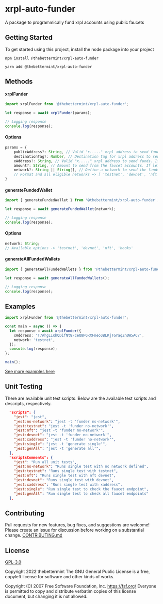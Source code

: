 # xrpl-auto-funder

A package to programmically fund xrpl accounts using public faucets

## Getting Started

To get started using this project, install the node package into your project

```node
npm install @thebettermint/xrpl-auto-funder
```

```yarn
yarn add @thebettermint/xrpl-auto-funder
```

## Methods

#### xrplFunder

```ts
import xrplFunder from '@thebettermint/xrpl-auto-funder';

let response = await xrplFunder(params);

// Logging response
console.log(response);
```

#### Options

```ts
params = {
    publicAddress?: String, // Valid "r....." xrpl address to send funds.
    destinationTag?: Number, // Destination tag for xrpl address to send funds.
    xAddress?: String, // Valid "x....." xrpl address to send funds. If provided, publicAddress and destinationTag parameters are not required.
    amount?: String, // Amount to send from the faucet accounts. If left balance, the maximum amount will be sent from the faucet account.
    network?: String || String[], // Define a network to send the funds. If blank, funds will be send on all of the available networks
    // Format and all eligible networks => [ 'testnet', 'devnet', 'nft', 'hooks']
}
```

#### generateFundedWallet

```ts
import { generateFundedWallet } from '@thebettermint/xrpl-auto-funder';

let response = await generateFundedWallet(network);

// Logging response
console.log(response);
```

#### Options

```ts
network: String;
// Available options -> 'testnet', 'devnet', 'nft', 'hooks'
```

#### generateAllFundedWallets

```ts
import { generateAllFundedWallets } from '@thebettermint/xrpl-auto-funder';

let response = await generateAllFundedWallets();

// Logging response
console.log(response);
```

## Examples

```ts
import xrplFunder from '@thebettermint/xrpl-auto-funder';

const main = async () => {
  let response = await xrplFunder({
    xAddress: 'T7AhgLLKhQDifNt8FceQ8P6RXFmeoQBLKjTGYaqZnUW5AC7',
    network: 'testnet',
  });
  console.log(response);
};

main();
```

[See more examples here](https://github.com/thebettermint/xrpl-auto-funder/blob/main/examples)

## Unit Testing

There are available unit test scripts. Below are the available test scripts and descripts, respectively.

```JSON
  "scripts": {
    "jest": "jest",
    "jest:no-network": "jest -t 'funder no-network'",
    "jest:testnet": "jest -t 'funder no-network'",
    "jest:nft": "jest -t 'funder no-network'",
    "jest:devnet": "jest -t 'funder no-network'",
    "jest:xaddress": "jest -t 'funder no-network'",
    "jest:single": "jest -t 'generate single'",
    "jest:genAll": "jest -t 'generate all'",
  },
  "scriptsComments": {
    "jest": "Run all unit tests",
    "jest:no-network": "Runs single test with no network defined",
    "jest:testnet": "Runs single test with testnet",
    "jest:nft": "Runs single test with nft devnet",
    "jest:devnet": "Runs single test with devnet",
    "jest:xaddress": "Runs single test with xaddress",
    "jest:single": "Run single test to check the faucet endpoint",
    "jest:genAll": "Run single test to check all faucet endpoints"
  },
```

## Contributing

Pull requests for new features, bug fixes, and suggestions are welcome! Please
create an issue for discussion before working on a substantial change.
[CONTRIBUTING.md](https://github.com/thebettermint/xrpl-auto-funder/blob/main/CONTRIBUTING.md)

## License

[GPL-3.0](https://github.com/thebettermint/xrpl-auto-funder/blob/main/LICENSE)

Copyright 2022 thebettermint
The GNU General Public License is a free, copyleft license for
software and other kinds of works.

Copyright (C) 2007 Free Software Foundation, Inc. <https://fsf.org/>
Everyone is permitted to copy and distribute verbatim copies
of this license document, but changing it is not allowed.
